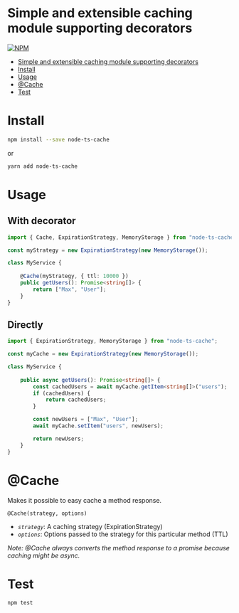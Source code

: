 # Simple and extensible caching module supporting decorators

[![NPM](https://nodei.co/npm/node-ts-cache.png?downloads=true&downloadRank=true&stars=true)](https://nodei.co/npm/node-ts-cache/)

<!-- TOC depthTo:1 -->

- [Simple and extensible caching module supporting decorators](#simple-and-extensible-caching-module-supporting-decorators)
- [Install](#install)
- [Usage](#usage)
- [@Cache](#cache)
- [Test](#test)

<!-- /TOC -->

# Install
```bash
npm install --save node-ts-cache
```
or
```bash
yarn add node-ts-cache
```

# Usage
## With decorator
```ts
import { Cache, ExpirationStrategy, MemoryStorage } from "node-ts-cache";

const myStrategy = new ExpirationStrategy(new MemoryStorage());

class MyService {
    
    @Cache(myStrategy, { ttl: 10000 })
    public getUsers(): Promise<string[]> {
        return ["Max", "User"];
    }
}
```

## Directly
```ts
import { ExpirationStrategy, MemoryStorage } from "node-ts-cache";

const myCache = new ExpirationStrategy(new MemoryStorage());

class MyService {
    
    public async getUsers(): Promise<string[]> {
        const cachedUsers = await myCache.getItem<string[]>("users");
        if (cachedUsers) {
            return cachedUsers;
        }

        const newUsers = ["Max", "User"];
        await myCache.setItem("users", newUsers);

        return newUsers;
    }
}
```

# @Cache
Makes it possible to easy cache a method response.

`@Cache(strategy, options)`
- *`strategy`*: A caching strategy (ExpirationStrategy)
- *`options`*: Options passed to the strategy for this particular method (TTL)

*Note: @Cache always converts the method response to a promise because caching might be async.* 

# Test
```bash
npm test
```